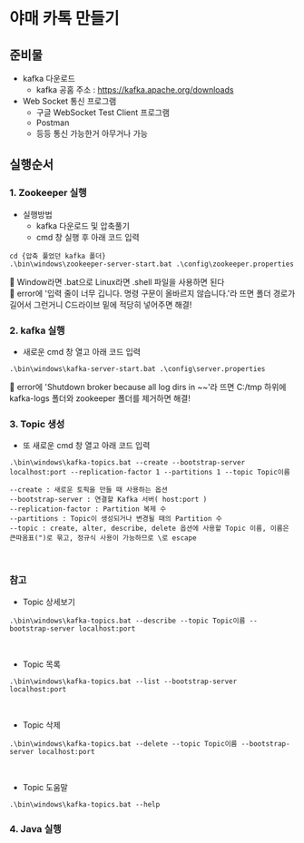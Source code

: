 # 야매 카톡 만들기

## 준비물
- kafka 다운로드  
    - kafka 공홈 주소 : https://kafka.apache.org/downloads
- Web Socket 통신 프로그램
    - 구글 WebSocket Test Client 프로그램
    - Postman
    - 등등 통신 가능한거 아무거나 가능

## 실행순서
### 1. Zookeeper 실행  
- 실행방법  
    - kafka 다운로드 및 압축풀기  
    - cmd 창 실행 후 아래 코드 입력
```
cd {압축 풀었던 kafka 폴더}
.\bin\windows\zookeeper-server-start.bat .\config\zookeeper.properties
```
🚨 Window라면 .bat으로 Linux라면 .shell 파일을 사용하면 된다  
🚨 error에 '입력 줄이 너무 깁니다. 명령 구문이 올바르지 않습니다.'라 뜨면 폴더 경로가 길어서 그런거니 C드라이브 밑에 적당히 넣어주면 해결!  

### 2. kafka 실행
- 새로운 cmd 창 열고 아래 코드 입력
```
.\bin\windows\kafka-server-start.bat .\config\server.properties
```
🚨 error에 'Shutdown broker because all log dirs in ~~'라 뜨면 C:/tmp 하위에 kafka-logs 폴더와 zookeeper 폴더를 제거하면 해결!  

### 3. Topic 생성
- 또 새로운 cmd 창 열고 아래 코드 입력
```
.\bin\windows\kafka-topics.bat --create --bootstrap-server localhost:port --replication-factor 1 --partitions 1 --topic Topic이름
```
```
--create : 새로운 토픽을 만들 때 사용하는 옵션
--bootstrap-server : 연결할 Kafka 서버( host:port )
--replication-factor : Partition 복제 수
--partitions : Topic이 생성되거나 변경될 때의 Partition 수
--topic : create, alter, describe, delete 옵션에 사용할 Topic 이름, 이름은 큰따옴표(")로 묶고, 정규식 사용이 가능하므로 \로 escape
```
<br>

### 참고
- Topic 상세보기
```
.\bin\windows\kafka-topics.bat --describe --topic Topic이름 --bootstrap-server localhost:port
```
<br>

- Topic 목록
```
.\bin\windows\kafka-topics.bat --list --bootstrap-server localhost:port
```
<br>

- Topic 삭제
```
.\bin\windows\kafka-topics.bat --delete --topic Topic이름 --bootstrap-server localhost:port
```
<br>

- Topic 도움말
```
.\bin\windows\kafka-topics.bat --help
```   
### 4. Java 실행
